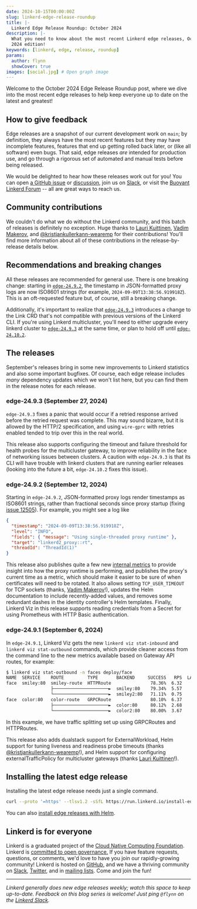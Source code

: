 ```yaml
---
date: 2024-10-15T00:00:00Z
slug: linkerd-edge-release-roundup
title: |-
  Linkerd Edge Release Roundup: October 2024
description: |-
  What you need to know about the most recent Linkerd edge releases, October
  2024 edition!
keywords: [linkerd, edge, release, roundup]
params:
  author: flynn
  showCover: true
images: [social.jpg] # Open graph image
---
```


Welcome to the October 2024 Edge Release Roundup post, where we dive into the
most recent edge releases to help keep everyone up to date on the latest and
greatest!

## How to give feedback

Edge releases are a snapshot of our current development work on `main`; by
definition, they always have the most recent features but they may have
incomplete features, features that end up getting rolled back later, or (like
all software) even bugs. That said, edge releases _are_ intended for production
use, and go through a rigorous set of automated and manual tests before being
released.

We would be delighted to hear how these releases work out for you! You can open
[a GitHub issue](https://github.com/linkerd/linkerd2/issues/) or
[discussion](https://github.com/linkerd/linkerd2/discussions/), join us on
[Slack](https://slack.linkerd.io), or visit the
[Buoyant Linkerd Forum](https://linkerd.buoyant.io) -- all are great ways to
reach us.

## Community contributions

We couldn't do what we do without the Linkerd community, and this batch of
releases is definitely no exception. Huge thanks to [Lauri Kuittinen], [Vadim
Makerov], and [@kristjankullerkann-wearemp] for their contributions! You'll find
more information about all of these contributions in the release-by-release
details below.

[Lauri Kuittinen]: https://github.com/lauriku
[Vadim Makerov]: https://github.com/UsingCoding
[@kristjankullerkann-wearemp]: https://github.com/kristjankullerkann-wearemp

## Recommendations and breaking changes

All these releases are recommended for general use. There is one breaking
change: starting in [`edge-24.9.2`], the timestamp in JSON-formatted proxy logs
are now ISO8601 strings (for example, `2024-09-09T13:38:56.919918Z`). This is an
oft-requested feature but, of course, still a breaking change.

Additionally, it's important to realize that [`edge-24.9.3`] introduces a change
to the Link CRD that's not compatible with previous versions of the Linkerd CLI.
If you're using Linkerd multicluster, you'll need to either upgrade every
linkerd cluster to [`edge-24.9.3`] at the same time, or plan to hold off until
[`edge-24.10.2`].

## The releases

September's releases bring in some new improvements to Linkerd statistics and
also some important bugfixes. Of course, each edge release includes _many_
dependency updates which we won't list here, but you can find them in the
release notes for each release.

[`edge-24.9.3`]: https://github.com/linkerd/linkerd2/releases/tag/edge-24.9.3
[`edge-24.9.2`]: https://github.com/linkerd/linkerd2/releases/tag/edge-24.9.2
[`edge-24.10.2`]: https://github.com/linkerd/linkerd2/releases/tag/edge-24.10.2

### edge-24.9.3 (September 27, 2024)

`edge-24.9.3` fixes a panic that would occur if a retried response arrived
before the retried request was complete. This may sound bizarre, but it is
allowed by the HTTP/2 specification, and using `wire-gprc` with retries enabled
tended to trip over this in the real world.

This release also supports configuring the timeout and failure threshold for
health probes for the multicluster gateway, to improve reliability in the face
of networking issues between clusters. A caution with `edge-24.9.3` is that its
CLI will have trouble with linkerd clusters that are running earlier releases
(looking into the future a bit, `edge-24.10.2` fixes this issue).

### edge-24.9.2 (September 12, 2024)

Starting in `edge-24.9.2`, JSON-formatted proxy logs render timestamps as
ISO8601 strings, rather than fractional seconds since proxy startup (fixing
[issue 12505]). For example, you might see a log like

```json {class=disable-copy}
{
  "timestamp": "2024-09-09T13:38:56.919918Z",
  "level": "INFO",
  "fields": { "message": "Using single-threaded proxy runtime" },
  "target": "linkerd2_proxy::rt",
  "threadId": "ThreadId(1)"
}
```

This release also publishes quite a few new [internal metrics] to provide
insight into how the proxy runtime is performing, and publishes the proxy's
current time as a metric, which should make it easier to be sure of when
certificates will need to be rotated. It also allows setting `TCP_USER_TIMEOUT`
for TCP sockets (thanks, [Vadim Makerov]!), updates the Helm documentation to
include recently-added values, and removes some redundant dashes in the identity
controller's Helm templates. Finally, Linkerd Viz in this release supports
reading credentials from a Secret for using Prometheus with HTTP Basic
authentication.

[internal metrics]:
  https://github.com/tokio-rs/tokio-metrics?tab=readme-ov-file#task-metrics
[issue 12505]: https://github.com/linkerd/linkerd2/issues/12505

### edge-24.9.1 (September 6, 2024)

In `edge-24.9.1`, Linkerd Viz gets the new `linkerd viz stat-inbound` and
`linkerd viz stat-outbound` commands, which provide cleaner access from the
command line to the new metrics available based on Gateway API routes, for
example:

```bash {class=disable-copy}
$ linkerd viz stat-outbound -n faces deploy/face
NAME  SERVICE    ROUTE         TYPE       BACKEND     SUCCESS   RPS  LATENCY_P50  LATENCY_P95  LATENCY_P99  TIMEOUTS  RETRIES
face  smiley:80  smiley-route  HTTPRoute               78.36%  6.32         41ms       5886ms       9177ms     0.00%    0.00%
                 ├─────────────────────►  smiley:80    79.34%  5.57         20ms       5725ms       9145ms     0.00%
                 └─────────────────────►  smiley2:80   71.11%  0.75         22ms       6850ms       9370ms     0.00%
face  color:80   color-route   GRPCRoute               80.10%  6.37         25ms         48ms         50ms     0.00%    0.00%
                 ├─────────────────────►  color:80     80.12%  2.68         12ms         24ms         25ms     0.00%
                 └─────────────────────►  color2:80    80.00%  3.67         12ms         24ms         25ms     0.00%
```

In this example, we have traffic splitting set up using GRPCRoutes and
HTTPRoutes.

This release also adds dualstack support for ExternalWorkload, Helm support for
tuning liveness and readiness probe timeouts (thanks
[@kristjankullerkann-wearemp]!), and Helm support for configuring
externalTrafficPolicy for multicluster gateways (thanks [Lauri Kuittinen]!).

## Installing the latest edge release

Installing the latest edge release needs just a single command.

```bash
curl --proto '=https' --tlsv1.2 -sSfL https://run.linkerd.io/install-edge | sh
```

You can also
[install edge releases with Helm](https://linkerd.io/2.15/tasks/install-helm/).

## Linkerd is for everyone

Linkerd is a graduated project of the
[Cloud Native Computing Foundation](https://cncf.io/). Linkerd is
[committed to open governance.](/2019/10/03/linkerds-commitment-to-open-governance/)
If you have feature requests, questions, or comments, we'd love to have you join
our rapidly-growing community! Linkerd is hosted on
[GitHub](https://github.com/linkerd/), and we have a thriving community on
[Slack](https://slack.linkerd.io/), [Twitter](https://twitter.com/linkerd), and
in [mailing lists](/community/get-involved/). Come and join the fun!

---

_Linkerd generally does new edge releases weekly; watch this space to keep
up-to-date. Feedback on this blog series is welcome! Just ping `@flynn` on the
[Linkerd Slack](https://slack.linkerd.io)._
